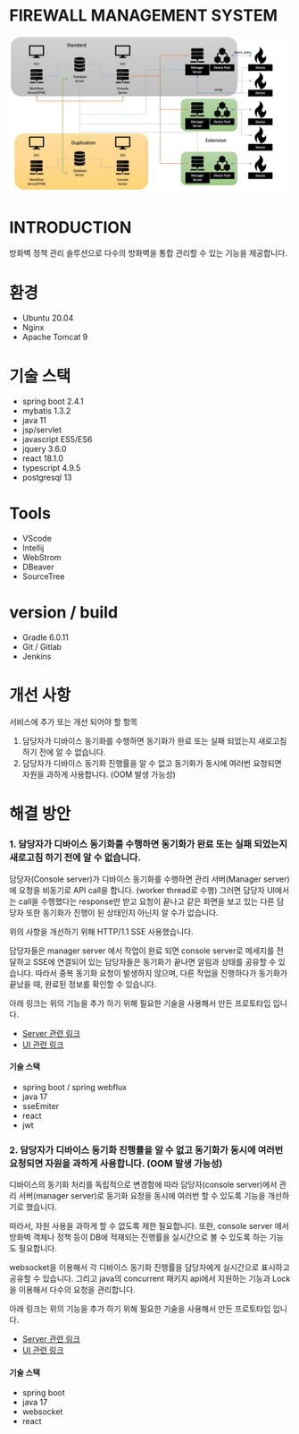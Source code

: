# FIREWALL MANAGEMENT SYSTEM

![슬라이드1.jpeg](https://github.com/Youn-Young-Seon/pf/blob/main/%EC%8A%AC%EB%9D%BC%EC%9D%B4%EB%93%9C1.jpeg)

# INTRODUCTION
방화벽 정책 관리 솔루션으로 다수의 방화벽을 통합 관리할 수 있는 기능을 제공합니다.

# 환경
- Ubuntu 20.04
- Nginx
- Apache Tomcat 9

# 기술 스택
- spring boot 2.4.1
- mybatis 1.3.2 
- java 11
- jsp/servlet
- javascript ES5/ES6
- jquery 3.6.0
- react 18.1.0
- typescript 4.9.5
- postgresql 13

# Tools
- VScode
- Intellij
- WebStrom
- DBeaver
- SourceTree

# version / build
- Gradle 6.0.11
- Git / Gitlab
- Jenkins

# 개선 사항
서비스에 추가 또는 개선 되어야 할 항목
1. 담당자가 디바이스 동기화를 수행하면 동기화가 완료 또는 실패 되었는지 새로고침 하기 전에 알 수 없습니다.
2. 담당자가 디바이스 동기화 진행률을 알 수 없고 동기화가 동시에 여러번 요청되면 자원을 과하게 사용합니다. (OOM 발생 가능성)

# 해결 방안
### 1. 담당자가 디바이스 동기화를 수행하면 동기화가 완료 또는 실패 되었는지 새로고침 하기 전에 알 수 없습니다.

담당자(Console server)가 디바이스 동기화를 수행하면 관리 서버(Manager server)에 요청을 비동기로 API call을 합니다. (worker thread로 수행) 
그러면 담당자 UI에서는 call을 수행했다는 response만 받고 요청이 끝나고 같은 화면을 보고 있는 다른 담당자 또한 동기화가 진행이 된 상태인지 아닌지 알 수가 없습니다.

위의 사항을 개선하기 위해 HTTP/1.1 SSE 사용했습니다.

담당자들은 manager server 에서 작업이 완료 되면 console server로 메세지를 전달하고 SSE에 연결되어 있는 담당자들은 동기화가 끝나면 알림과 상태를 공유할 수 있습니다. 
따라서 중복 동기화 요청이 발생하지 않으며, 다른 작업을 진행하다가 동기화가 끝났을 때, 완료된 정보를 확인할 수 있습니다.


아래 링크는 위의 기능을 추가 하기 위해 필요한 기술을 사용해서 만든 프로토타입 입니다.
- [Server 관련 링크](https://github.com/Youn-Young-Seon/sseAndJwt)
- [UI 관련 링크](https://github.com/Youn-Young-Seon/react_sse)

#### 기술 스택
- spring boot / spring webflux
- java 17
- sseEmiter
- react
- jwt

### 2. 담당자가 디바이스 동기화 진행률을 알 수 없고 동기화가 동시에 여러번 요청되면 자원을 과하게 사용합니다. (OOM 발생 가능성)
디바이스의 동기화 처리를 독립적으로 변경함에 따라 담당자(console server)에서 관리 서버(manager server)로 동기화 요청을 동시에 여러번 할 수 있도록 기능을 개선하기로 했습니다.

따라서, 자원 사용을 과하게 할 수 없도록 제한 필요합니다. 또한, console server 에서 방화벽 객체나 정책 등이 DB에 적재되는 진행률을 실시간으로 볼 수 있도록 하는 기능도 필요합니다.

websocket을 이용해서 각 디바이스 동기화 진행률을 담당자에게 실시간으로 표시하고 공유할 수 있습니다.
그리고 java의 concurrent 패키지 api에서 지원하는 기능과 Lock을 이용해서 다수의 요청을 관리합니다.


아래 링크는 위의 기능을 추가 하기 위해 필요한 기술을 사용해서 만든 프로토타입 입니다.
- [Server 관련 링크](https://github.com/Youn-Young-Seon/websocket)
- [UI 관련 링크](https://github.com/Youn-Young-Seon/websocket-client)

#### 기술 스택
- spring boot
- java 17
- websocket
- react
